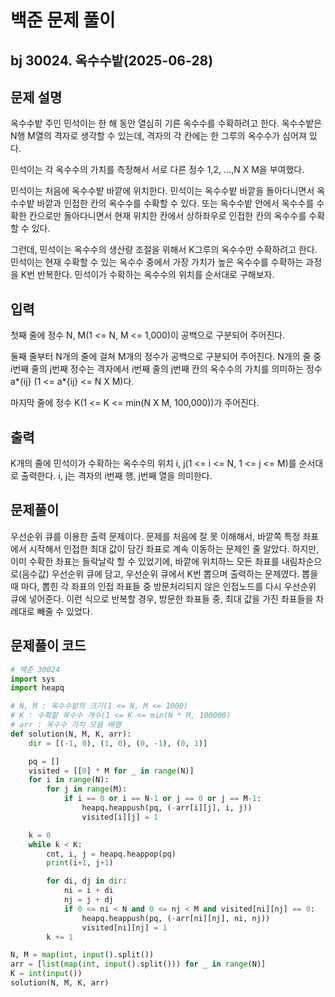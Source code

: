 # 백준 문제 풀이

## bj 30024. 옥수수밭(2025-06-28)

## 문제 설명

옥수수밭 주인 민석이는 한 해 동안 열심히 기른 옥수수를 수확하려고 한다. 옥수수밭은 N행
M열의 격자로 생각할 수 있는데, 격자의 각 칸에는 한 그루의 옥수수가 심어져 있다.

민석이는 각 옥수수의 가치를 측정해서 서로 다른 정수 1,2, ...,N X M을 부여했다.

민석이는 처음에 옥수수밭 바깥에 위치한다. 민석이는 옥수수밭 바깥을 돌아다니면서 옥수수밭 바깥과 인접한 칸의 옥수수를 수확할 수 있다. 또는 옥수수밭 안에서 옥수수를 수확한 칸으로만 돌아다니면서 현재 위치한 칸에서 상하좌우로 인접한 칸의 옥수수를 수확할 수 있다.

그런데, 민석이는 옥수수의 생산량 조절을 위해서 K그루의 옥수수만 수확하려고 한다. 민석이는 현재 수확할 수 있는 옥수수 중에서 가장 가치가 높은 옥수수를 수확하는 과정을 K번 반복한다. 민석이가 수확하는 옥수수의 위치를 순서대로 구해보자.

## 입력

첫째 줄에 정수 N, M(1 <= N, M <= 1,000)이 공백으로 구분되어 주어진다.

둘째 줄부터 N개의 줄에 걸쳐 M개의 정수가 공백으로 구분되어 주어진다.
N개의 줄 중 i번째 줄의 j번째 정수는 격자에서 i번째 줄의 j번째 칸의 옥수수의 가치를 의미하는 정수 a*{ij} (1 <= a*{ij} <= N X M)다.

마지막 줄에 정수 K(1 <= K <= min(N X M, 100,000))가 주어진다.

## 출력

K개의 줄에 민석이가 수확하는 옥수수의 위치 i, j(1 <= i <= N, 1 <= j <= M)를 순서대로 출력한다. i, j는 격자의 i번째 행, j번째 열을 의미한다.

## 문제풀이

우선순위 큐를 이용한 출력 문제이다. 문제를 처음에 잘 못 이해해서, 바깥쪽 특정 좌표에서 시작해서 인접한 최대 값이 담긴 좌표로 계속 이동하는 문제인 줄 알았다. 하지만, 이미 수확한 좌표는 들락날락 할 수 있었기에, 바깥에 위치하느 모든 좌표를 내림차순으로(음수값) 우선순위 큐에 담고, 우선순위 큐에서 K번 뽑으며 출력하는 문제였다. 뽑을 때 마다, 뽑힌 각 좌표의 인접 좌표들 중 방문처리되지 않은 인접노드를 다시 우선순위 큐에 넣어준다. 이런 식으로 반복할 경우, 방문한 좌표들 중, 최대 값을 가진 좌표들을 차례대로 빼줄 수 있었다.

## 문제풀이 코드

```python
# 백준 30024
import sys
import heapq

# N, M : 옥수수밭의 크기(1 <= N, M <= 1000)
# K : 수확할 옥수수 개수(1 <= K <= min(N * M, 100000)
# arr : 옥수수 가치 모음 배열
def solution(N, M, K, arr):
    dir = [(-1, 0), (1, 0), (0, -1), (0, 1)]

    pq = []
    visited = [[0] * M for _ in range(N)]
    for i in range(N):
        for j in range(M):
            if i == 0 or i == N-1 or j == 0 or j == M-1:
                heapq.heappush(pq, (-arr[i][j], i, j))
                visited[i][j] = 1

    k = 0
    while k < K:
        cnt, i, j = heapq.heappop(pq)
        print(i+1, j+1)

        for di, dj in dir:
            ni = i + di
            nj = j + dj
            if 0 <= ni < N and 0 <= nj < M and visited[ni][nj] == 0:
                heapq.heappush(pq, (-arr[ni][nj], ni, nj))
                visited[ni][nj] = 1
        k += 1

N, M = map(int, input().split())
arr = [list(map(int, input().split())) for _ in range(N)]
K = int(input())
solution(N, M, K, arr)
```

```java


```
